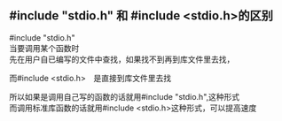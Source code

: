 ## \#include "stdio.h" 和 \#include <stdio.h>的区别


\#include   "stdio.h"   
当要调用某个函数时   
先在用户自已编写的文件中查找，如果找不到再到库文件里去找， 
  
而#include   <stdio.h>　是直接到库文件里去找   
 
所以如果是调用自己写的函数的话就用#include   "stdio.h",这种形式   
而调用标准库函数的话就用#include   <stdio.h>这种形式，可以提高速度